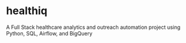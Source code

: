 # healthiq
A Full Stack healthcare analytics and outreach automation project using Python, SQL, Airflow, and BigQuery
